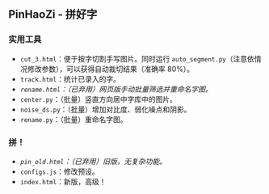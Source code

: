 ## PinHaoZi - 拼好字

### 实用工具

- `cut_3.html`：便于按字切割手写图片。同时运行 `auto_segment.py`（注意依情况修改参数），可以获得自动裁切结果（准确率 80%）。
- `track.html`：统计已录入的字。
- *`rename.html`：（已弃用）网页版手动批量筛选并重命名字图。*
- `center.py`：（批量）竖直方向居中字库中的图片。
- `noise_ds.py`：（批量）增加对比度、弱化噪点和阴影。
- `rename.py`：（批量）重命名字图。


### 拼！

- *`pin_old.html`：（已弃用）旧版，无复杂功能。*
- `configs.js`：修改预设。
- `index.html`：新版，高级！

